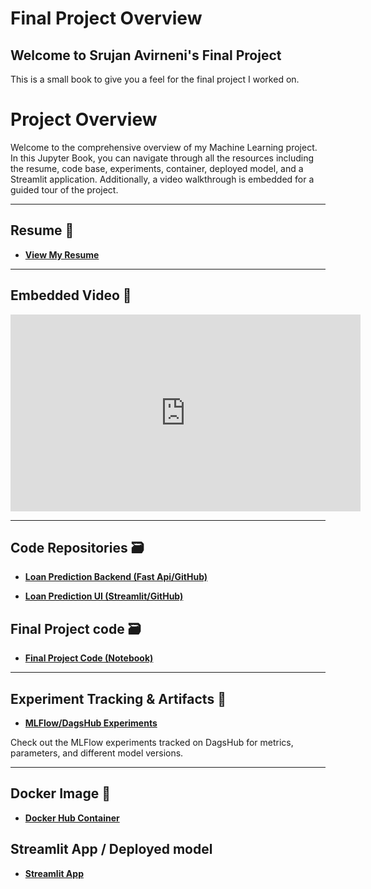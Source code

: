 # Final Project Overview

## Welcome to Srujan Avirneni's Final Project

This is a small book to give you a feel for the final project I worked on.

# Project Overview

Welcome to the comprehensive overview of my Machine Learning project. In this Jupyter Book, you can navigate through all the resources including the resume, code base, experiments, container, deployed model, and a Streamlit application. Additionally, a video walkthrough is embedded for a guided tour of the project.

---

## Resume 📄

- **[View My Resume](./Resume.md)**


---

## Embedded Video 🎥

<iframe width="560" height="315" 
        src="https://www.youtube.com/embed/MkSeV1-MIDo" 
        frameborder="0" 
        allow="accelerometer; autoplay; clipboard-write; encrypted-media; gyroscope; picture-in-picture" 
        allowfullscreen>
</iframe>


---

## Code Repositories 🗃️

- **[Loan Prediction Backend (Fast Api/GitHub)](https://github.com/srujanavirneni/Loan_prediction_nb)**

- **[Loan Prediction UI (Streamlit/GitHub)](https://github.com/srujanavirneni/Loan_prediction_UI)**


## Final Project code 🗃️

- **[Final Project Code (Notebook)](./Final-Project-Code.ipynb)**


---

## Experiment Tracking & Artifacts 🔬

- **[MLFlow/DagsHub Experiments](https://dagshub.com/srujanavirneni/Loan_prediction/experiments)**

Check out the MLFlow experiments tracked on DagsHub for metrics, parameters, and different model versions.

---

## Docker Image 🐳

- **[Docker Hub Container](https://hub.docker.com/repository/docker/srujanavirneni/loan_prediction/general)**


## Streamlit App / Deployed model

- **[Streamlit App](https://loanpredictionui-final-project.streamlit.app)**